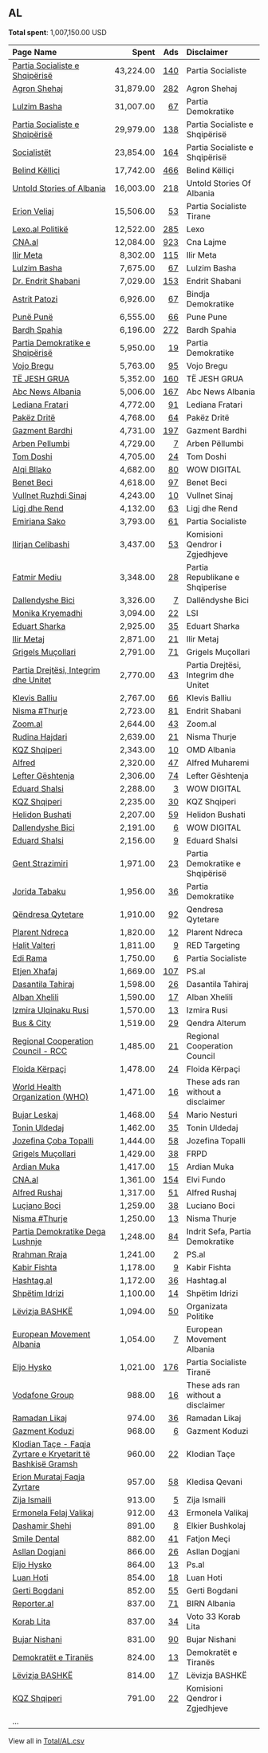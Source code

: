 ## AL
**Total spent**: 1,007,150.00 USD

|Page Name|Spent|Ads|Disclaimer|
|:---|---:|---:|:---|
|[Partia Socialiste e Shqipërisë](https://www.facebook.com/65903161692)|43,224.00|[140](https://www.facebook.com/ads/library/?active_status=all&ad_type=political_and_issue_ads&country=AL&view_all_page_id=65903161692&search_type=page&media_type=all)|Partia Socialiste|
|[Agron Shehaj](https://www.facebook.com/104844206776292)|31,879.00|[282](https://www.facebook.com/ads/library/?active_status=all&ad_type=political_and_issue_ads&country=AL&view_all_page_id=104844206776292&search_type=page&media_type=all)|Agron Shehaj|
|[Lulzim Basha](https://www.facebook.com/166424440075412)|31,007.00|[67](https://www.facebook.com/ads/library/?active_status=all&ad_type=political_and_issue_ads&country=AL&view_all_page_id=166424440075412&search_type=page&media_type=all)|Partia Demokratike|
|[Partia Socialiste e Shqipërisë](https://www.facebook.com/65903161692)|29,979.00|[138](https://www.facebook.com/ads/library/?active_status=all&ad_type=political_and_issue_ads&country=AL&view_all_page_id=65903161692&search_type=page&media_type=all)|Partia Socialiste e Shqipërisë|
|[Socialistët](https://www.facebook.com/104771214907846)|23,854.00|[164](https://www.facebook.com/ads/library/?active_status=all&ad_type=political_and_issue_ads&country=AL&view_all_page_id=104771214907846&search_type=page&media_type=all)|Partia Socialiste e Shqipërisë|
|[Belind Këlliçi](https://www.facebook.com/975204015836064)|17,742.00|[466](https://www.facebook.com/ads/library/?active_status=all&ad_type=political_and_issue_ads&country=AL&view_all_page_id=975204015836064&search_type=page&media_type=all)|Belind Këlliçi|
|[Untold Stories of Albania](https://www.facebook.com/344761639452533)|16,003.00|[218](https://www.facebook.com/ads/library/?active_status=all&ad_type=political_and_issue_ads&country=AL&view_all_page_id=344761639452533&search_type=page&media_type=all)|Untold Stories Of Albania|
|[Erion Veliaj](https://www.facebook.com/38316716925)|15,506.00|[53](https://www.facebook.com/ads/library/?active_status=all&ad_type=political_and_issue_ads&country=AL&view_all_page_id=38316716925&search_type=page&media_type=all)|Partia Socialiste Tirane|
|[Lexo.al Politikë](https://www.facebook.com/2651942768365394)|12,522.00|[285](https://www.facebook.com/ads/library/?active_status=all&ad_type=political_and_issue_ads&country=AL&view_all_page_id=2651942768365394&search_type=page&media_type=all)|Lexo|
|[CNA.al](https://www.facebook.com/444048512310948)|12,084.00|[923](https://www.facebook.com/ads/library/?active_status=all&ad_type=political_and_issue_ads&country=AL&view_all_page_id=444048512310948&search_type=page&media_type=all)|Cna Lajme|
|[Ilir Meta](https://www.facebook.com/1477517792294489)|8,302.00|[115](https://www.facebook.com/ads/library/?active_status=all&ad_type=political_and_issue_ads&country=AL&view_all_page_id=1477517792294489&search_type=page&media_type=all)|Ilir Meta|
|[Lulzim Basha](https://www.facebook.com/166424440075412)|7,675.00|[67](https://www.facebook.com/ads/library/?active_status=all&ad_type=political_and_issue_ads&country=AL&view_all_page_id=166424440075412&search_type=page&media_type=all)|Lulzim Basha|
|[Dr. Endrit Shabani](https://www.facebook.com/302792163188883)|7,029.00|[153](https://www.facebook.com/ads/library/?active_status=all&ad_type=political_and_issue_ads&country=AL&view_all_page_id=302792163188883&search_type=page&media_type=all)|Endrit Shabani|
|[Astrit Patozi](https://www.facebook.com/660999230626650)|6,926.00|[67](https://www.facebook.com/ads/library/?active_status=all&ad_type=political_and_issue_ads&country=AL&view_all_page_id=660999230626650&search_type=page&media_type=all)|Bindja Demokratike|
|[Punë Punë](https://www.facebook.com/112494410581438)|6,555.00|[66](https://www.facebook.com/ads/library/?active_status=all&ad_type=political_and_issue_ads&country=AL&view_all_page_id=112494410581438&search_type=page&media_type=all)|Pune Pune|
|[Bardh Spahia](https://www.facebook.com/497474187302750)|6,196.00|[272](https://www.facebook.com/ads/library/?active_status=all&ad_type=political_and_issue_ads&country=AL&view_all_page_id=497474187302750&search_type=page&media_type=all)|Bardh Spahia|
|[Partia Demokratike e Shqipërisë](https://www.facebook.com/60541254908)|5,950.00|[19](https://www.facebook.com/ads/library/?active_status=all&ad_type=political_and_issue_ads&country=AL&view_all_page_id=60541254908&search_type=page&media_type=all)|Partia Demokratike|
|[Vojo Bregu](https://www.facebook.com/103103161854480)|5,763.00|[95](https://www.facebook.com/ads/library/?active_status=all&ad_type=political_and_issue_ads&country=AL&view_all_page_id=103103161854480&search_type=page&media_type=all)|Vojo Bregu|
|[TË JESH GRUA](https://www.facebook.com/114256690492050)|5,352.00|[160](https://www.facebook.com/ads/library/?active_status=all&ad_type=political_and_issue_ads&country=AL&view_all_page_id=114256690492050&search_type=page&media_type=all)|TË JESH GRUA|
|[Abc News Albania](https://www.facebook.com/536937076421721)|5,006.00|[167](https://www.facebook.com/ads/library/?active_status=all&ad_type=political_and_issue_ads&country=AL&view_all_page_id=536937076421721&search_type=page&media_type=all)|Abc News Albania|
|[Lediana Fratari](https://www.facebook.com/106672584834377)|4,772.00|[91](https://www.facebook.com/ads/library/?active_status=all&ad_type=political_and_issue_ads&country=AL&view_all_page_id=106672584834377&search_type=page&media_type=all)|Lediana Fratari|
|[Pakëz Dritë](https://www.facebook.com/100501031799312)|4,768.00|[64](https://www.facebook.com/ads/library/?active_status=all&ad_type=political_and_issue_ads&country=AL&view_all_page_id=100501031799312&search_type=page&media_type=all)|Pakëz Dritë|
|[Gazment Bardhi](https://www.facebook.com/112606704199140)|4,731.00|[197](https://www.facebook.com/ads/library/?active_status=all&ad_type=political_and_issue_ads&country=AL&view_all_page_id=112606704199140&search_type=page&media_type=all)|Gazment Bardhi|
|[Arben Pellumbi](https://www.facebook.com/290093438113145)|4,729.00|[7](https://www.facebook.com/ads/library/?active_status=all&ad_type=political_and_issue_ads&country=AL&view_all_page_id=290093438113145&search_type=page&media_type=all)|Arben Pëllumbi|
|[Tom Doshi](https://www.facebook.com/449546851804770)|4,705.00|[24](https://www.facebook.com/ads/library/?active_status=all&ad_type=political_and_issue_ads&country=AL&view_all_page_id=449546851804770&search_type=page&media_type=all)|Tom Doshi|
|[Alqi Bllako](https://www.facebook.com/101020508384206)|4,682.00|[80](https://www.facebook.com/ads/library/?active_status=all&ad_type=political_and_issue_ads&country=AL&view_all_page_id=101020508384206&search_type=page&media_type=all)|WOW DIGITAL|
|[Benet Beci](https://www.facebook.com/102083355043784)|4,618.00|[97](https://www.facebook.com/ads/library/?active_status=all&ad_type=political_and_issue_ads&country=AL&view_all_page_id=102083355043784&search_type=page&media_type=all)|Benet Beci|
|[Vullnet Ruzhdi Sinaj](https://www.facebook.com/1272430732865665)|4,243.00|[10](https://www.facebook.com/ads/library/?active_status=all&ad_type=political_and_issue_ads&country=AL&view_all_page_id=1272430732865665&search_type=page&media_type=all)|Vullnet Sinaj|
|[Ligj dhe Rend](https://www.facebook.com/108992951025251)|4,132.00|[63](https://www.facebook.com/ads/library/?active_status=all&ad_type=political_and_issue_ads&country=AL&view_all_page_id=108992951025251&search_type=page&media_type=all)|Ligj dhe Rend|
|[Emiriana Sako](https://www.facebook.com/102575978326449)|3,793.00|[61](https://www.facebook.com/ads/library/?active_status=all&ad_type=political_and_issue_ads&country=AL&view_all_page_id=102575978326449&search_type=page&media_type=all)|Partia Socialiste|
|[Ilirjan Celibashi](https://www.facebook.com/408446242612029)|3,437.00|[53](https://www.facebook.com/ads/library/?active_status=all&ad_type=political_and_issue_ads&country=AL&view_all_page_id=408446242612029&search_type=page&media_type=all)|Komisioni Qendror i Zgjedhjeve|
|[Fatmir Mediu](https://www.facebook.com/166085876842850)|3,348.00|[28](https://www.facebook.com/ads/library/?active_status=all&ad_type=political_and_issue_ads&country=AL&view_all_page_id=166085876842850&search_type=page&media_type=all)|Partia Republikane e Shqiperise|
|[Dallendyshe Bici](https://www.facebook.com/1851790488242369)|3,326.00|[7](https://www.facebook.com/ads/library/?active_status=all&ad_type=political_and_issue_ads&country=AL&view_all_page_id=1851790488242369&search_type=page&media_type=all)|Dallëndyshe Bici|
|[Monika Kryemadhi](https://www.facebook.com/324688710977211)|3,094.00|[22](https://www.facebook.com/ads/library/?active_status=all&ad_type=political_and_issue_ads&country=AL&view_all_page_id=324688710977211&search_type=page&media_type=all)|LSI|
|[Eduart Sharka](https://www.facebook.com/1434978253213418)|2,925.00|[35](https://www.facebook.com/ads/library/?active_status=all&ad_type=political_and_issue_ads&country=AL&view_all_page_id=1434978253213418&search_type=page&media_type=all)|Eduart Sharka|
|[Ilir Metaj](https://www.facebook.com/110246957799559)|2,871.00|[21](https://www.facebook.com/ads/library/?active_status=all&ad_type=political_and_issue_ads&country=AL&view_all_page_id=110246957799559&search_type=page&media_type=all)|Ilir Metaj|
|[Grigels Muçollari](https://www.facebook.com/226703677454155)|2,791.00|[71](https://www.facebook.com/ads/library/?active_status=all&ad_type=political_and_issue_ads&country=AL&view_all_page_id=226703677454155&search_type=page&media_type=all)|Grigels Muçollari|
|[Partia Drejtësi, Integrim dhe Unitet](https://www.facebook.com/284923454880724)|2,770.00|[43](https://www.facebook.com/ads/library/?active_status=all&ad_type=political_and_issue_ads&country=AL&view_all_page_id=284923454880724&search_type=page&media_type=all)|Partia Drejtësi, Integrim dhe Unitet|
|[Klevis Balliu](https://www.facebook.com/1789186294744514)|2,767.00|[66](https://www.facebook.com/ads/library/?active_status=all&ad_type=political_and_issue_ads&country=AL&view_all_page_id=1789186294744514&search_type=page&media_type=all)|Klevis Balliu|
|[Nisma #Thurje](https://www.facebook.com/165747223634454)|2,723.00|[81](https://www.facebook.com/ads/library/?active_status=all&ad_type=political_and_issue_ads&country=AL&view_all_page_id=165747223634454&search_type=page&media_type=all)|Endrit Shabani|
|[Zoom.al](https://www.facebook.com/454166740477)|2,644.00|[43](https://www.facebook.com/ads/library/?active_status=all&ad_type=political_and_issue_ads&country=AL&view_all_page_id=454166740477&search_type=page&media_type=all)|Zoom.al|
|[Rudina Hajdari](https://www.facebook.com/436352380042586)|2,639.00|[21](https://www.facebook.com/ads/library/?active_status=all&ad_type=political_and_issue_ads&country=AL&view_all_page_id=436352380042586&search_type=page&media_type=all)|Nisma Thurje|
|[KQZ Shqiperi](https://www.facebook.com/660927020684889)|2,343.00|[10](https://www.facebook.com/ads/library/?active_status=all&ad_type=political_and_issue_ads&country=AL&view_all_page_id=660927020684889&search_type=page&media_type=all)|OMD Albania|
|[Alfred](https://www.facebook.com/2220530271559976)|2,320.00|[47](https://www.facebook.com/ads/library/?active_status=all&ad_type=political_and_issue_ads&country=AL&view_all_page_id=2220530271559976&search_type=page&media_type=all)|Alfred Muharemi|
|[Lefter Gështenja](https://www.facebook.com/101693251999913)|2,306.00|[74](https://www.facebook.com/ads/library/?active_status=all&ad_type=political_and_issue_ads&country=AL&view_all_page_id=101693251999913&search_type=page&media_type=all)|Lefter Gështenja|
|[Eduard Shalsi](https://www.facebook.com/303056836438942)|2,288.00|[3](https://www.facebook.com/ads/library/?active_status=all&ad_type=political_and_issue_ads&country=AL&view_all_page_id=303056836438942&search_type=page&media_type=all)|WOW DIGITAL|
|[KQZ Shqiperi](https://www.facebook.com/660927020684889)|2,235.00|[30](https://www.facebook.com/ads/library/?active_status=all&ad_type=political_and_issue_ads&country=AL&view_all_page_id=660927020684889&search_type=page&media_type=all)|KQZ Shqiperi|
|[Helidon Bushati](https://www.facebook.com/102481178554139)|2,207.00|[59](https://www.facebook.com/ads/library/?active_status=all&ad_type=political_and_issue_ads&country=AL&view_all_page_id=102481178554139&search_type=page&media_type=all)|Helidon Bushati|
|[Dallendyshe Bici](https://www.facebook.com/1851790488242369)|2,191.00|[6](https://www.facebook.com/ads/library/?active_status=all&ad_type=political_and_issue_ads&country=AL&view_all_page_id=1851790488242369&search_type=page&media_type=all)|WOW DIGITAL|
|[Eduard Shalsi](https://www.facebook.com/303056836438942)|2,156.00|[9](https://www.facebook.com/ads/library/?active_status=all&ad_type=political_and_issue_ads&country=AL&view_all_page_id=303056836438942&search_type=page&media_type=all)|Eduard Shalsi|
|[Gent Strazimiri](https://www.facebook.com/102332078622182)|1,971.00|[23](https://www.facebook.com/ads/library/?active_status=all&ad_type=political_and_issue_ads&country=AL&view_all_page_id=102332078622182&search_type=page&media_type=all)|Partia Demokratike e Shqipërisë|
|[Jorida Tabaku](https://www.facebook.com/543904035697566)|1,956.00|[36](https://www.facebook.com/ads/library/?active_status=all&ad_type=political_and_issue_ads&country=AL&view_all_page_id=543904035697566&search_type=page&media_type=all)|Partia Demokratike|
|[Qëndresa Qytetare](https://www.facebook.com/1687918801434010)|1,910.00|[92](https://www.facebook.com/ads/library/?active_status=all&ad_type=political_and_issue_ads&country=AL&view_all_page_id=1687918801434010&search_type=page&media_type=all)|Qendresa Qytetare|
|[Plarent Ndreca](https://www.facebook.com/103846868457510)|1,820.00|[12](https://www.facebook.com/ads/library/?active_status=all&ad_type=political_and_issue_ads&country=AL&view_all_page_id=103846868457510&search_type=page&media_type=all)|Plarent Ndreca|
|[Halit Valteri](https://www.facebook.com/100539658826844)|1,811.00|[9](https://www.facebook.com/ads/library/?active_status=all&ad_type=political_and_issue_ads&country=AL&view_all_page_id=100539658826844&search_type=page&media_type=all)|RED Targeting|
|[Edi Rama](https://www.facebook.com/138734771522)|1,750.00|[6](https://www.facebook.com/ads/library/?active_status=all&ad_type=political_and_issue_ads&country=AL&view_all_page_id=138734771522&search_type=page&media_type=all)|Partia Socialiste|
|[Etjen Xhafaj](https://www.facebook.com/114265903829452)|1,669.00|[107](https://www.facebook.com/ads/library/?active_status=all&ad_type=political_and_issue_ads&country=AL&view_all_page_id=114265903829452&search_type=page&media_type=all)|PS.al|
|[Dasantila Tahiraj](https://www.facebook.com/110658014151674)|1,598.00|[26](https://www.facebook.com/ads/library/?active_status=all&ad_type=political_and_issue_ads&country=AL&view_all_page_id=110658014151674&search_type=page&media_type=all)|Dasantila Tahiraj|
|[Alban Xhelili](https://www.facebook.com/104485125050487)|1,590.00|[17](https://www.facebook.com/ads/library/?active_status=all&ad_type=political_and_issue_ads&country=AL&view_all_page_id=104485125050487&search_type=page&media_type=all)|Alban Xhelili|
|[Izmira Ulqinaku Rusi](https://www.facebook.com/135985883619242)|1,570.00|[13](https://www.facebook.com/ads/library/?active_status=all&ad_type=political_and_issue_ads&country=AL&view_all_page_id=135985883619242&search_type=page&media_type=all)|Izmira Rusi|
|[Bus & City](https://www.facebook.com/105984455432040)|1,519.00|[29](https://www.facebook.com/ads/library/?active_status=all&ad_type=political_and_issue_ads&country=AL&view_all_page_id=105984455432040&search_type=page&media_type=all)|Qendra Alterum|
|[Regional Cooperation Council - RCC](https://www.facebook.com/458867000886161)|1,485.00|[21](https://www.facebook.com/ads/library/?active_status=all&ad_type=political_and_issue_ads&country=AL&view_all_page_id=458867000886161&search_type=page&media_type=all)|Regional Cooperation Council|
|[Floida Kërpaçi](https://www.facebook.com/1302876539829727)|1,478.00|[24](https://www.facebook.com/ads/library/?active_status=all&ad_type=political_and_issue_ads&country=AL&view_all_page_id=1302876539829727&search_type=page&media_type=all)|Floida Kërpaçi|
|[World Health Organization (WHO)](https://www.facebook.com/154163327962392)|1,471.00|[16](https://www.facebook.com/ads/library/?active_status=all&ad_type=political_and_issue_ads&country=AL&view_all_page_id=154163327962392&search_type=page&media_type=all)|These ads ran without a disclaimer|
|[Bujar Leskaj](https://www.facebook.com/101027901869135)|1,468.00|[54](https://www.facebook.com/ads/library/?active_status=all&ad_type=political_and_issue_ads&country=AL&view_all_page_id=101027901869135&search_type=page&media_type=all)|Mario Nesturi|
|[Tonin Uldedaj](https://www.facebook.com/109855571156412)|1,462.00|[35](https://www.facebook.com/ads/library/?active_status=all&ad_type=political_and_issue_ads&country=AL&view_all_page_id=109855571156412&search_type=page&media_type=all)|Tonin Uldedaj|
|[Jozefina Çoba Topalli](https://www.facebook.com/179425715440174)|1,444.00|[58](https://www.facebook.com/ads/library/?active_status=all&ad_type=political_and_issue_ads&country=AL&view_all_page_id=179425715440174&search_type=page&media_type=all)|Jozefina Topalli|
|[Grigels Muçollari](https://www.facebook.com/226703677454155)|1,429.00|[38](https://www.facebook.com/ads/library/?active_status=all&ad_type=political_and_issue_ads&country=AL&view_all_page_id=226703677454155&search_type=page&media_type=all)|FRPD|
|[Ardian Muka](https://www.facebook.com/111751238091404)|1,417.00|[15](https://www.facebook.com/ads/library/?active_status=all&ad_type=political_and_issue_ads&country=AL&view_all_page_id=111751238091404&search_type=page&media_type=all)|Ardian Muka|
|[CNA.al](https://www.facebook.com/444048512310948)|1,361.00|[154](https://www.facebook.com/ads/library/?active_status=all&ad_type=political_and_issue_ads&country=AL&view_all_page_id=444048512310948&search_type=page&media_type=all)|Elvi Fundo|
|[Alfred Rushaj](https://www.facebook.com/101439585338698)|1,317.00|[51](https://www.facebook.com/ads/library/?active_status=all&ad_type=political_and_issue_ads&country=AL&view_all_page_id=101439585338698&search_type=page&media_type=all)|Alfred Rushaj|
|[Luçiano Boçi](https://www.facebook.com/321721261302808)|1,259.00|[38](https://www.facebook.com/ads/library/?active_status=all&ad_type=political_and_issue_ads&country=AL&view_all_page_id=321721261302808&search_type=page&media_type=all)|Luciano Boci|
|[Nisma #Thurje](https://www.facebook.com/165747223634454)|1,250.00|[13](https://www.facebook.com/ads/library/?active_status=all&ad_type=political_and_issue_ads&country=AL&view_all_page_id=165747223634454&search_type=page&media_type=all)|Nisma Thurje|
|[Partia Demokratike Dega Lushnje](https://www.facebook.com/952055624826646)|1,248.00|[84](https://www.facebook.com/ads/library/?active_status=all&ad_type=political_and_issue_ads&country=AL&view_all_page_id=952055624826646&search_type=page&media_type=all)|Indrit Sefa, Partia Demokratike|
|[Rrahman Rraja](https://www.facebook.com/101263688330585)|1,241.00|[2](https://www.facebook.com/ads/library/?active_status=all&ad_type=political_and_issue_ads&country=AL&view_all_page_id=101263688330585&search_type=page&media_type=all)|PS.al|
|[Kabir Fishta](https://www.facebook.com/103417421808167)|1,178.00|[9](https://www.facebook.com/ads/library/?active_status=all&ad_type=political_and_issue_ads&country=AL&view_all_page_id=103417421808167&search_type=page&media_type=all)|Kabir Fishta|
|[Hashtag.al](https://www.facebook.com/229603583867308)|1,172.00|[36](https://www.facebook.com/ads/library/?active_status=all&ad_type=political_and_issue_ads&country=AL&view_all_page_id=229603583867308&search_type=page&media_type=all)|Hashtag.al|
|[Shpëtim Idrizi](https://www.facebook.com/300966453345382)|1,100.00|[14](https://www.facebook.com/ads/library/?active_status=all&ad_type=political_and_issue_ads&country=AL&view_all_page_id=300966453345382&search_type=page&media_type=all)|Shpëtim Idrizi|
|[Lëvizja BASHKË](https://www.facebook.com/117170505075144)|1,094.00|[50](https://www.facebook.com/ads/library/?active_status=all&ad_type=political_and_issue_ads&country=AL&view_all_page_id=117170505075144&search_type=page&media_type=all)|Organizata Politike|
|[European Movement Albania](https://www.facebook.com/126496560700721)|1,054.00|[7](https://www.facebook.com/ads/library/?active_status=all&ad_type=political_and_issue_ads&country=AL&view_all_page_id=126496560700721&search_type=page&media_type=all)|European Movement Albania|
|[Eljo Hysko](https://www.facebook.com/1268783976507890)|1,021.00|[176](https://www.facebook.com/ads/library/?active_status=all&ad_type=political_and_issue_ads&country=AL&view_all_page_id=1268783976507890&search_type=page&media_type=all)|Partia Socialiste Tiranë|
|[Vodafone Group](https://www.facebook.com/2119732698342937)|988.00|[16](https://www.facebook.com/ads/library/?active_status=all&ad_type=political_and_issue_ads&country=AL&view_all_page_id=2119732698342937&search_type=page&media_type=all)|These ads ran without a disclaimer|
|[Ramadan Likaj](https://www.facebook.com/1144590489042791)|974.00|[36](https://www.facebook.com/ads/library/?active_status=all&ad_type=political_and_issue_ads&country=AL&view_all_page_id=1144590489042791&search_type=page&media_type=all)|Ramadan Likaj|
|[Gazment Koduzi](https://www.facebook.com/112341457603362)|968.00|[6](https://www.facebook.com/ads/library/?active_status=all&ad_type=political_and_issue_ads&country=AL&view_all_page_id=112341457603362&search_type=page&media_type=all)|Gazment Koduzi|
|[Klodian Taçe - Faqja Zyrtare e Kryetarit të Bashkisë Gramsh](https://www.facebook.com/110652908455236)|960.00|[22](https://www.facebook.com/ads/library/?active_status=all&ad_type=political_and_issue_ads&country=AL&view_all_page_id=110652908455236&search_type=page&media_type=all)|Klodian Taçe|
|[Erion Murataj Faqja Zyrtare](https://www.facebook.com/112924790845812)|957.00|[58](https://www.facebook.com/ads/library/?active_status=all&ad_type=political_and_issue_ads&country=AL&view_all_page_id=112924790845812&search_type=page&media_type=all)|Kledisa Qevani|
|[Zija Ismaili](https://www.facebook.com/103037632648010)|913.00|[5](https://www.facebook.com/ads/library/?active_status=all&ad_type=political_and_issue_ads&country=AL&view_all_page_id=103037632648010&search_type=page&media_type=all)|Zija Ismaili|
|[Ermonela Felaj Valikaj](https://www.facebook.com/504429139767515)|912.00|[43](https://www.facebook.com/ads/library/?active_status=all&ad_type=political_and_issue_ads&country=AL&view_all_page_id=504429139767515&search_type=page&media_type=all)|Ermonela Valikaj|
|[Dashamir Shehi](https://www.facebook.com/752572328256708)|891.00|[8](https://www.facebook.com/ads/library/?active_status=all&ad_type=political_and_issue_ads&country=AL&view_all_page_id=752572328256708&search_type=page&media_type=all)|Elkier Bushkolaj|
|[Smile Dental](https://www.facebook.com/102423195264857)|882.00|[41](https://www.facebook.com/ads/library/?active_status=all&ad_type=political_and_issue_ads&country=AL&view_all_page_id=102423195264857&search_type=page&media_type=all)|Fatjon Meçi|
|[Asllan Dogjani](https://www.facebook.com/74460042702)|866.00|[26](https://www.facebook.com/ads/library/?active_status=all&ad_type=political_and_issue_ads&country=AL&view_all_page_id=74460042702&search_type=page&media_type=all)|Asllan Dogjani|
|[Eljo Hysko](https://www.facebook.com/1268783976507890)|864.00|[13](https://www.facebook.com/ads/library/?active_status=all&ad_type=political_and_issue_ads&country=AL&view_all_page_id=1268783976507890&search_type=page&media_type=all)|Ps.al|
|[Luan Hoti](https://www.facebook.com/112152351377739)|854.00|[18](https://www.facebook.com/ads/library/?active_status=all&ad_type=political_and_issue_ads&country=AL&view_all_page_id=112152351377739&search_type=page&media_type=all)|Luan Hoti|
|[Gerti Bogdani](https://www.facebook.com/53825744255)|852.00|[55](https://www.facebook.com/ads/library/?active_status=all&ad_type=political_and_issue_ads&country=AL&view_all_page_id=53825744255&search_type=page&media_type=all)|Gerti Bogdani|
|[Reporter.al](https://www.facebook.com/345846188901445)|837.00|[71](https://www.facebook.com/ads/library/?active_status=all&ad_type=political_and_issue_ads&country=AL&view_all_page_id=345846188901445&search_type=page&media_type=all)|BIRN Albania|
|[Korab Lita](https://www.facebook.com/104156011608094)|837.00|[34](https://www.facebook.com/ads/library/?active_status=all&ad_type=political_and_issue_ads&country=AL&view_all_page_id=104156011608094&search_type=page&media_type=all)|Voto 33 Korab Lita|
|[Bujar Nishani](https://www.facebook.com/288438424538934)|831.00|[90](https://www.facebook.com/ads/library/?active_status=all&ad_type=political_and_issue_ads&country=AL&view_all_page_id=288438424538934&search_type=page&media_type=all)|Bujar Nishani|
|[Demokratët e Tiranës](https://www.facebook.com/105659994945547)|824.00|[13](https://www.facebook.com/ads/library/?active_status=all&ad_type=political_and_issue_ads&country=AL&view_all_page_id=105659994945547&search_type=page&media_type=all)|Demokratët e Tiranës|
|[Lëvizja BASHKË](https://www.facebook.com/117170505075144)|814.00|[17](https://www.facebook.com/ads/library/?active_status=all&ad_type=political_and_issue_ads&country=AL&view_all_page_id=117170505075144&search_type=page&media_type=all)|Lëvizja BASHKË|
|[KQZ Shqiperi](https://www.facebook.com/660927020684889)|791.00|[22](https://www.facebook.com/ads/library/?active_status=all&ad_type=political_and_issue_ads&country=AL&view_all_page_id=660927020684889&search_type=page&media_type=all)|Komisioni Qendror i Zgjedhjeve|
|...||||

View all in [Total/AL.csv](../../MetaData/Total/AL.csv)
